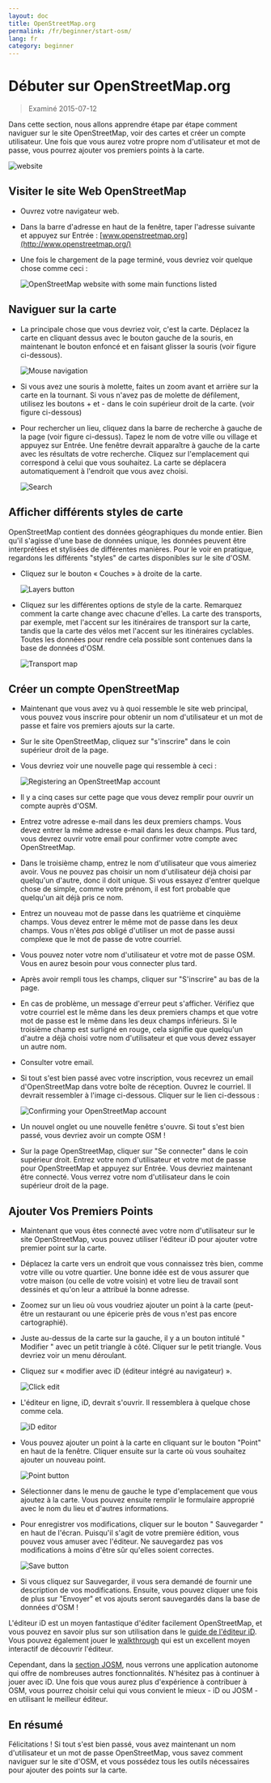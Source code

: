 ```yaml
---
layout: doc
title: OpenStreetMap.org
permalink: /fr/beginner/start-osm/
lang: fr
category: beginner
---
```


Débuter sur OpenStreetMap.org
====================================

> Examiné 2015-07-12  

Dans cette section, nous allons apprendre étape par étape comment naviguer sur le site OpenStreetMap, voir des cartes et créer un compte utilisateur. Une fois que vous aurez votre propre nom d'utilisateur et mot de passe, vous pourrez ajouter vos premiers points à la carte.

![website][]

Visiter le site Web OpenStreetMap
---------------------------------

-   Ouvrez votre navigateur web.
- Dans la barre d'adresse en haut de la fenêtre, taper l'adresse suivante et appuyez sur Entrée :
    [www.openstreetmap.org](http://www.openstreetmap.org/)
- Une fois le chargement de la page terminé, vous devriez voir quelque chose comme ceci :

    ![OpenStreetMap website with some main functions listed][]

Naviguer sur la carte
---------------------

- La principale chose que vous devriez voir, c'est la carte. Déplacez la carte en cliquant dessus avec le bouton gauche de la souris, en maintenant le bouton enfoncé et en faisant glisser la souris (voir figure ci-dessous).

    ![Mouse navigation][]

- Si vous avez une souris à molette, faites un zoom avant et arrière sur la carte en la tournant. Si vous n'avez pas de molette de défilement, utilisez les boutons + et - dans le coin supérieur droit de la carte. (voir figure ci-dessous)
- Pour rechercher un lieu, cliquez dans la barre de recherche à gauche de la page (voir figure ci-dessus). Tapez le nom de votre ville ou village et appuyez sur Entrée. Une fenêtre devrait apparaître à gauche de la carte avec les résultats de votre recherche. Cliquez sur l'emplacement qui correspond à celui que vous souhaitez. La carte se déplacera automatiquement à l'endroit que vous avez choisi.

    ![Search][]
   

Afficher différents styles de carte
-----------------------------------

OpenStreetMap contient des données géographiques du monde entier. Bien qu'il s'agisse d'une base de données unique, les données peuvent être interprétées et stylisées de différentes manières. Pour le voir en pratique, regardons les différents "styles" de cartes disponibles sur le site d'OSM.

- Cliquez sur le bouton « Couches » à droite de la carte.

    ![Layers button][]

- Cliquez sur les différentes options de style de la carte. Remarquez comment la carte change avec chacune d'elles. La carte des transports, par exemple, met l'accent sur les itinéraires de transport sur la carte, tandis que la carte des vélos met l'accent sur les itinéraires cyclables. Toutes les données pour rendre cela possible sont contenues dans la base de données d'OSM.

    ![Transport map][]

Créer un compte OpenStreetMap
---------------------------------

- Maintenant que vous avez vu à quoi ressemble le site web principal, vous pouvez vous inscrire pour obtenir un nom d'utilisateur et un mot de passe et faire vos premiers ajouts sur la carte.
- Sur le site OpenStreetMap, cliquez sur "s'inscrire" dans le coin supérieur droit de la page.
- Vous devriez voir une nouvelle page qui ressemble à ceci :

    ![Registering an OpenStreetMap account][]

- Il y a cinq cases sur cette page que vous devez remplir pour ouvrir un compte auprès d'OSM.
- Entrez votre adresse e-mail dans les deux premiers champs. Vous devez entrer la même adresse e-mail dans les deux champs. Plus tard, vous devrez ouvrir votre email pour confirmer votre compte avec OpenStreetMap.
- Dans le troisième champ, entrez le nom d'utilisateur que vous aimeriez avoir. Vous ne pouvez pas choisir un nom d'utilisateur déjà choisi par quelqu'un d'autre, donc il doit unique. Si vous essayez d'entrer quelque chose de simple, comme votre prénom, il est fort probable que quelqu'un ait déjà pris ce nom.
- Entrez un nouveau mot de passe dans les quatrième et cinquième champs. Vous devez entrer le même mot de passe dans les deux champs. Vous n'êtes *pas* obligé d'utiliser un mot de passe aussi complexe que le mot de passe de votre courriel.
- Vous pouvez noter votre nom d'utilisateur et votre mot de passe OSM. Vous en aurez besoin pour vous connecter plus tard.
- Après avoir rempli tous les champs, cliquer sur "S'inscrire" au bas de la page.
- En cas de problème, un message d'erreur peut s'afficher. Vérifiez que votre courriel est le même dans les deux premiers champs et que votre mot de passe est le même dans les deux champs inférieurs. Si le troisième champ est surligné en rouge, cela signifie que quelqu'un d'autre a déjà choisi votre nom d'utilisateur et que vous devez essayer un autre nom.
- Consulter votre email.
- Si tout s'est bien passé avec votre inscription, vous recevrez un email d'OpenStreetMap dans votre boîte de réception. Ouvrez le courriel. Il devrait ressembler à l'image ci-dessous. Cliquer sur le lien ci-dessous :

    ![Confirming your OpenStreetMap account][]

- Un nouvel onglet ou une nouvelle fenêtre s'ouvre. Si tout s'est bien passé, vous devriez avoir un compte OSM !
- Sur la page OpenStreetMap, cliquer sur "Se connecter" dans le coin supérieur droit. Entrez votre nom d'utilisateur et votre mot de passe pour OpenStreetMap et appuyez sur Entrée. Vous devriez maintenant être connecté. Vous verrez votre nom d'utilisateur dans le coin supérieur droit de la page.

Ajouter Vos Premiers Points
-----------------------------------

- Maintenant que vous êtes connecté avec votre nom d'utilisateur sur le site OpenStreetMap, vous pouvez utiliser l'éditeur iD pour ajouter votre premier point sur la carte.
- Déplacez la carte vers un endroit que vous connaissez très bien, comme votre ville ou votre quartier. Une bonne idée est de vous assurer que votre maison (ou celle de votre voisin) et votre lieu de travail sont dessinés et qu'on leur a attribué la bonne adresse. 
- Zoomez sur un lieu où vous voudriez ajouter un point à la carte (peut-être un restaurant ou une épicerie près de vous n'est pas encore cartographié).
- Juste au-dessus de la carte sur la gauche, il y a un bouton intitulé " Modifier " avec un petit triangle à côté. Cliquer sur le petit triangle. Vous devriez voir un menu déroulant.
- Cliquez sur « modifier avec iD (éditeur intégré au navigateur) ».

    ![Click edit][]

- L'éditeur en ligne, iD, devrait s'ouvrir. Il ressemblera à quelque chose comme cela.

    ![iD editor][]

- Vous pouvez ajouter un point à la carte en cliquant sur le bouton "Point" en haut de la fenêtre. Cliquer ensuite sur la carte où vous souhaitez ajouter un nouveau point.

    ![Point button][]    

- Sélectionner dans le menu de gauche le type d'emplacement que vous ajoutez à la carte. Vous pouvez ensuite remplir le formulaire approprié avec le nom du lieu et d'autres informations.
- Pour enregistrer vos modifications, cliquer sur le bouton " Sauvegarder " en haut de l'écran. Puisqu'il s'agit de votre première édition, vous pouvez vous amuser avec l'éditeur. Ne sauvegardez pas vos modifications à moins d'être sûr qu'elles soient correctes.

    ![Save button][]    

- Si vous cliquez sur Sauvegarder, il vous sera demandé de fournir une description de vos modifications. Ensuite, vous pouvez cliquer une fois de plus sur "Envoyer" et vos ajouts seront sauvegardés dans la base de données d'OSM !


L'éditeur iD est un moyen fantastique d'éditer facilement OpenStreetMap, et vous pouvez en savoir plus sur son utilisation dans le [guide de l'éditeur iD](/fr/beginner/id-editor/). Vous pouvez également jouer le [walkthrough](http://www.openstreetmap.org/edit?editor=id#walkthrough=true) qui est un excellent moyen interactif de découvrir l'éditeur.

Cependant, dans la [section JOSM](/fr/josm/), nous verrons une application autonome qui offre de nombreuses autres fonctionnalités. N'hésitez pas à continuer à jouer avec iD. Une fois que vous aurez plus d'expérience à contribuer à OSM, vous pourrez choisir celui qui vous convient le mieux - iD ou JOSM - en utilisant le meilleur éditeur.

En résumé
-------

Félicitations ! Si tout s'est bien passé, vous avez maintenant un nom d'utilisateur et un mot de passe OpenStreetMap, vous savez comment naviguer sur le site d'OSM, et vous possédez tous les outils nécessaires pour ajouter des points sur la carte.



[website]: /images/beginner/start-osm_website.png
[OpenStreetMap website with some main functions listed]: /images/beginner/osm-website-main-functions.png
[Mouse navigation]: /images/beginner/mouse-navigation.png
[Search]: /images/beginner/search.png
[Layers button]: /images/beginner/layers.png
[Transport map]: /images/beginner/transport-map.png
[Registering an OpenStreetMap account]: /images/beginner/registering-account.png
[Confirming your OpenStreetMap account]: /images/beginner/confirming-account.png
[Click edit]: /images/beginner/click-edit.png
[iD editor]: /images/beginner/id-editor.png
[Point button]: /images/beginner/point-button.png
[Save button]: /images/beginner/save-button.png